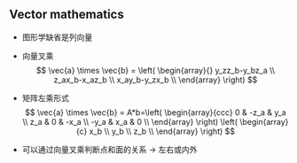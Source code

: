 ## Vector mathematics
- 图形学缺省是列向量
- 向量叉乘
$$
\vec{a} \times \vec{b} = \left( \begin{array}{}
y_zz_b-y_bz_a \\
z_ax_b-x_az_b \\
x_ay_b-y_zx_b \\
\end{array} \right)
$$
- 矩阵左乘形式
$$
\vec{a} \times \vec{b} = A*b=\left(
\begin{array}{ccc}
0 & -z_a & y_a \\
z_a & 0 & -x_a \\
-y_a & x_a & 0 \\
\end{array}
\right) \left(
\begin{array}{c}
x_b \\
y_b \\
z_b \\
\end{array}
\right)
$$

- 可以通过向量叉乘判断点和面的关系 -> 左右或内外